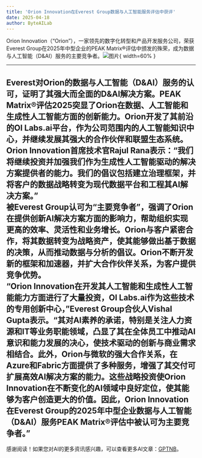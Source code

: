 ```yaml
---
title: 'Orion Innovation在Everest Group数据与人工智能服务评估中获评'
date: 2025-04-18
author: ByteAILab
---
```


Orion Innovation（“Orion”），一家领先的数字化转型和产品开发服务公司，荣获Everest Group在2025年中型企业的PEAK Matrix®评估中颁发的殊荣，成为数据与人工智能（D&AI）服务的主要竞争者。![图片](https://ai-techpark.com/wp-content/uploads/Orion-Innovation.jpg){ width=60% }

---
  
Everest对Orion的数据与人工智能（D&AI）服务的认可，证明了其强大而全面的D&AI解决方案。PEAK Matrix®评估2025突显了Orion在数据、人工智能和生成性人工智能方面的创新能力。Orion开发了其前沿的OI Labs.ai平台，作为公司范围内的人工智能知识中心，并继续发展其强大的合作伙伴和联盟生态系统。  
Orion Innovation首席技术官Rajul Rana表示：“我们将继续投资并加强我们作为生成性人工智能驱动的解决方案提供者的能力。我们的倡议包括建立治理框架，并将客户的数据战略转变为现代数据平台和工程其AI解决方案。”  
被Everest Group认可为“主要竞争者”，强调了Orion在提供创新AI解决方案方面的影响力，帮助组织实现更高的效率、灵活性和业务增长。Orion与客户紧密合作，将其数据转变为战略资产，使其能够做出基于数据的决策，从而推动数据与分析的倡议。Orion不断开发新的框架和加速器，并扩大合作伙伴关系，为客户提供竞争优势。  
“Orion Innovation在开发其人工智能和生成性人工智能能力方面进行了大量投资，OI Labs.ai作为这些技术的专用创新中心，”Everest Group合伙人Vishal Gupta表示。“其对AI素养的承诺，特别是关注人力资源和IT等业务职能领域，凸显了其在全体员工中推动AI意识和能力发展的决心，使技术驱动的创新与商业需求相结合。此外，Orion与微软的强大合作关系，在Azure和Fabric方面提供了多种服务，增强了其交付可扩展高效AI解决方案的能力。这些战略投资使Orion Innovation在不断变化的AI领域中良好定位，使其能够为客户创造更大的价值。因此，Orion Innovation在Everest Group的2025年中型企业数据与人工智能（D&AI）服务PEAK Matrix®评估中被认可为主要竞争者。”
---
感谢阅读！如果您对AI的更多资讯感兴趣，可以查看更多AI文章：[GPTNB](https://gptnb.com)。